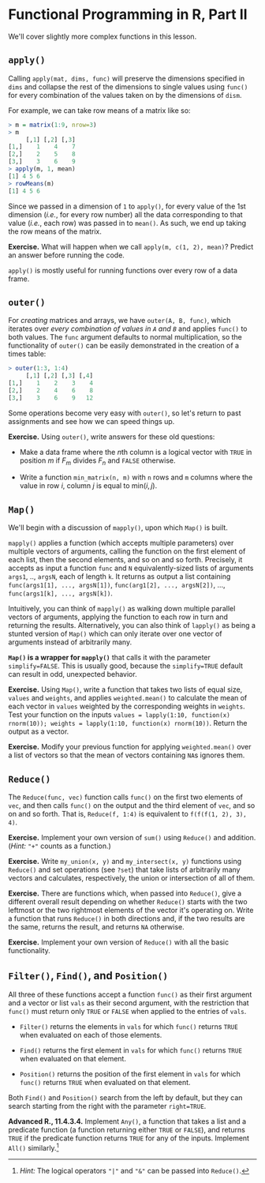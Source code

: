 Functional Programming in R, Part II
====================================

We'll cover slightly more complex functions in this lesson.

`apply()`
---------

Calling `apply(mat, dims, func)` will preserve the dimensions specified in `dims` and collapse the rest of the dimensions to single values using `func()` for every combination of the values taken on by the dimensions of `dism`.

For example, we can take row means of a matrix like so:

```r
> m = matrix(1:9, nrow=3)
> m
     [,1] [,2] [,3]
[1,]    1    4    7
[2,]    2    5    8
[3,]    3    6    9
> apply(m, 1, mean)
[1] 4 5 6
> rowMeans(m)
[1] 4 5 6
```

Since we passed in a dimension of `1` to `apply()`, for every value of the 1st dimension (*i.e.*, for every row number) all the data corresponding to that value (*i.e.*, each row) was passed in to `mean()`. As such, we end up taking the row means of the matrix.

**Exercise.** What will happen when we call `apply(m, c(1, 2), mean)`? Predict an answer before running the code.

`apply()` is mostly useful for running functions over every row of a data frame.

`outer()`
---------

For *creating* matrices and arrays, we have `outer(A, B, func)`, which iterates over *every combination of values in `A` and `B`* and applies `func()` to both values. The `func` argument defaults to normal multiplication, so the functionality of `outer()` can be easily demonstrated in the creation of a times table:

```r
> outer(1:3, 1:4)
     [,1] [,2] [,3] [,4]
[1,]    1    2    3    4
[2,]    2    4    6    8
[3,]    3    6    9   12
```

Some operations become very easy with `outer()`, so let's return to past assignments and see how we can speed things up.

**Exercise.** Using `outer()`, write answers for these old questions:

* Make a data frame where the $n$th column is a logical vector with `TRUE` in position $m$ if $F_m$ divides $F_n$ and `FALSE` otherwise.

* Write a function `min_matrix(n, m)` with `n` rows and `m` columns where the value in row $i$, column $j$ is equal to $\mathrm{min}(i,j)$.

`Map()`
-------

We'll begin with a discussion of `mapply()`, upon which `Map()` is built.

`mapply()` applies a function (which accepts multiple parameters) over multiple vectors of arguments, calling the function on the first element of each list, then the second elements, and so on and so forth. Precisely, it accepts as input a function `func` and `N` equivalently-sized lists of arguments `args1`, .., `argsN`, each of length `k`. It returns as output a list containing `func(args1[1], ..., argsN[1])`, `func(arg1[2], ..., argsN[2])`, ..., `func(args1[k], ..., argsN[k])`.

Intuitively, you can think of `mapply()` as walking down multiple parallel vectors of arguments, applying the function to each row in turn and returning the results. Alternatively, you can also think of `lapply()` as being a stunted version of `Map()` which can only iterate over one vector of arguments instead of arbitrarily many.

**`Map()` is a wrapper for `mapply()`** that calls it with the parameter `simplify=FALSE`. This is usually good, because the `simplify=TRUE` default can result in odd, unexpected behavior.

**Exercise.** Using `Map()`, write a function that takes two lists of equal size, `values` and `weights`, and applies `weighted.mean()` to calculate the mean of each vector in `values` weighted by the corresponding weights in `weights`. Test your function on the inputs `values = lapply(1:10, function(x) rnorm(10)); weights = lapply(1:10, function(x) rnorm(10))`. Return the output as a vector.

**Exercise.** Modify your previous function for applying `weighted.mean()` over a list of vectors so that the mean of vectors containing `NA`s ignores them.

`Reduce()`
----------

The `Reduce(func, vec)` function calls `func()` on the first two elements of `vec`, and then calls `func()` on the output and the third element of `vec`, and so on and so forth. That is, `Reduce(f, 1:4)` is equivalent to `f(f(f(1, 2), 3), 4)`.

**Exercise.** Implement your own version of `sum()` using `Reduce()` and addition. (*Hint:* `"+"` counts as a function.)

**Exercise.** Write `my_union(x, y)` and `my_intersect(x, y)` functions using `Reduce()` and set operations (see `?set`) that take lists of arbitrarily many vectors and calculates, respectively, the union or intersection of all of them.

**Exercise.** There are functions which, when passed into `Reduce()`, give a different overall result depending on whether `Reduce()` starts with the two leftmost or the two rightmost elements of the vector it's operating on. Write a function that runs `Reduce()` in both directions and, if the two results are the same, returns the result, and returns `NA` otherwise.

**Exercise.** Implement your own version of `Reduce()` with all the basic functionality.

`Filter()`, `Find()`, and `Position()`
--------------------------------------

All three of these functions accept a function `func()` as their first argument and a vector or list `vals` as their second argument, with the restriction that `func()` must return only `TRUE` or `FALSE` when applied to the entries of `vals`.

* `Filter()` returns the elements in `vals` for which `func()` returns `TRUE` when evaluated on each of those elements.

* `Find()` returns the first element in `vals` for which `func()` returns `TRUE` when evaluated on that element.

* `Position()` returns the position of the first element in `vals` for which `func()` returns `TRUE` when evaluated on that element.

Both `Find()` and `Position()` search from the left by default, but they can search starting from the right with the parameter `right=TRUE`.

**Advanced R., 11.4.3.4.** Implement `Any()`, a function that takes a list and a predicate function (a function returning either `TRUE` or `FALSE`), and returns `TRUE` if the predicate function returns `TRUE` for any of the inputs. Implement `All()` similarly.[^anyall]

[^anyall]: *Hint:* The logical operators `"|"` and `"&"` can be passed into `Reduce()`.